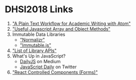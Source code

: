 # DHSI2018 Links

1. ["A Plain Text Workflow for Academic Writing with Atom"](http://u.arizona.edu/~selisker/post/workflow/)
1. ["Useful Javascript Array and Object Methods"](https://codeburst.io/useful-javascript-array-and-object-methods-6c7971d93230)
1. Immutable Data Libraries
	  * ["Normalizr"](https://github.com/paularmstrong/normalizr)
	  * ["Immutable.js"](https://facebook.github.io/immutable-js/)
1. ["List of Library APIs"](https://librarieshacked.org/apis)
1. What's Up in JavaScript?
	* [DailyJS](https://medium.com/dailyjs) on Medium
	* [JavaScript Daily](https://twitter.com/JavaScriptDaily) on Twitter
1. ["React Controlled Components (Forms)"](https://reactjs.org/docs/forms.html)

